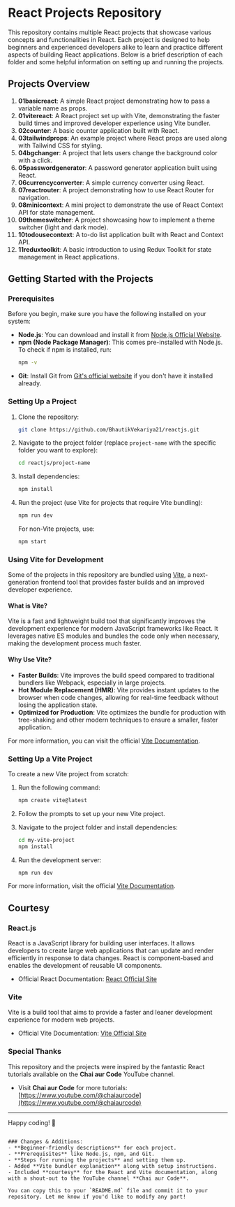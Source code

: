 
# React Projects Repository

This repository contains multiple React projects that showcase various concepts and functionalities in React. Each project is designed to help beginners and experienced developers alike to learn and practice different aspects of building React applications. Below is a brief description of each folder and some helpful information on setting up and running the projects.

## Projects Overview

1. **01basicreact**: A simple React project demonstrating how to pass a variable name as props.
2. **01vitereact**: A React project set up with Vite, demonstrating the faster build times and improved developer experience using Vite bundler.
3. **02counter**: A basic counter application built with React.
4. **03tailwindprops**: An example project where React props are used along with Tailwind CSS for styling.
5. **04bgchanger**: A project that lets users change the background color with a click.
6. **05passwordgenerator**: A password generator application built using React.
7. **06currencyconverter**: A simple currency converter using React.
8. **07reactrouter**: A project demonstrating how to use React Router for navigation.
9. **08minicontext**: A mini project to demonstrate the use of React Context API for state management.
10. **09themeswitcher**: A project showcasing how to implement a theme switcher (light and dark mode).
11. **10todousecontext**: A to-do list application built with React and Context API.
12. **11reduxtoolkit**: A basic introduction to using Redux Toolkit for state management in React applications.

## Getting Started with the Projects

### Prerequisites

Before you begin, make sure you have the following installed on your system:

- **Node.js**: You can download and install it from [Node.js Official Website](https://nodejs.org/).
- **npm (Node Package Manager)**: This comes pre-installed with Node.js. To check if npm is installed, run:
    ```bash
    npm -v
    ```
- **Git**: Install Git from [Git's official website](https://git-scm.com/) if you don't have it installed already.

### Setting Up a Project

1. Clone the repository:
   ```bash
   git clone https://github.com/BhautikVekariya21/reactjs.git
   ```

2. Navigate to the project folder (replace `project-name` with the specific folder you want to explore):
   ```bash
   cd reactjs/project-name
   ```

3. Install dependencies:
   ```bash
   npm install
   ```

4. Run the project (use Vite for projects that require Vite bundling):
   ```bash
   npm run dev
   ```

   For non-Vite projects, use:
   ```bash
   npm start
   ```

### Using Vite for Development

Some of the projects in this repository are bundled using [Vite](https://vitejs.dev/), a next-generation frontend tool that provides faster builds and an improved developer experience.

#### What is Vite?

Vite is a fast and lightweight build tool that significantly improves the development experience for modern JavaScript frameworks like React. It leverages native ES modules and bundles the code only when necessary, making the development process much faster.

#### Why Use Vite?

- **Faster Builds**: Vite improves the build speed compared to traditional bundlers like Webpack, especially in large projects.
- **Hot Module Replacement (HMR)**: Vite provides instant updates to the browser when code changes, allowing for real-time feedback without losing the application state.
- **Optimized for Production**: Vite optimizes the bundle for production with tree-shaking and other modern techniques to ensure a smaller, faster application.

For more information, you can visit the official [Vite Documentation](https://vitejs.dev/guide/).

### Setting Up a Vite Project

To create a new Vite project from scratch:

1. Run the following command:
   ```bash
   npm create vite@latest
   ```

2. Follow the prompts to set up your new Vite project.

3. Navigate to the project folder and install dependencies:
   ```bash
   cd my-vite-project
   npm install
   ```

4. Run the development server:
   ```bash
   npm run dev
   ```

For more information, visit the official [Vite Documentation](https://vitejs.dev/guide/).

## Courtesy

### React.js

React is a JavaScript library for building user interfaces. It allows developers to create large web applications that can update and render efficiently in response to data changes. React is component-based and enables the development of reusable UI components.

- Official React Documentation: [React Official Site](https://reactjs.org/)

### Vite

Vite is a build tool that aims to provide a faster and leaner development experience for modern web projects.

- Official Vite Documentation: [Vite Official Site](https://vitejs.dev/)

### Special Thanks

This repository and the projects were inspired by the fantastic React tutorials available on the **Chai aur Code** YouTube channel.

- Visit **Chai aur Code** for more tutorials: [https://www.youtube.com/@chaiaurcode](https://www.youtube.com/@chaiaurcode)

---

Happy coding! 🎉
```

### Changes & Additions:
- **Beginner-friendly descriptions** for each project.
- **Prerequisites** like Node.js, npm, and Git.
- **Steps for running the projects** and setting them up.
- Added **Vite bundler explanation** along with setup instructions.
- Included **courtesy** for the React and Vite documentation, along with a shout-out to the YouTube channel **Chai aur Code**.

You can copy this to your `README.md` file and commit it to your repository. Let me know if you'd like to modify any part!
